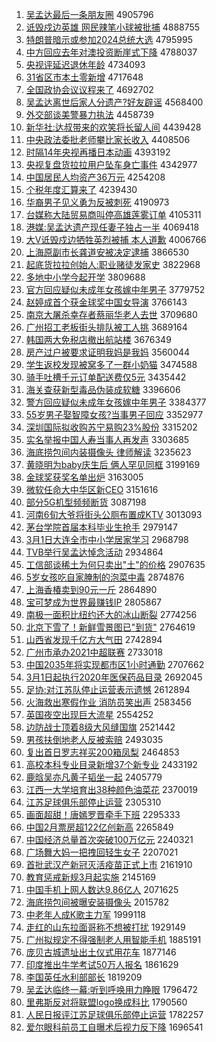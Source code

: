 1. [吴孟达最后一条朋友圈](http://www.baidu.com/baidu?cl=3&tn=SE_baiduhomet8_jmjb7mjw&rsv_dl=fyb_top&fr=top1000&wd=%CE%E2%C3%CF%B4%EF%D7%EE%BA%F3%D2%BB%CC%F5%C5%F3%D3%D1%C8%A6) 4905796
1. [诋毁戍边英雄 网民辣笔小球被批捕](http://www.baidu.com/baidu?cl=3&tn=SE_baiduhomet8_jmjb7mjw&rsv_dl=fyb_top&fr=top1000&wd=%DA%AE%BB%D9%CA%F9%B1%DF%D3%A2%D0%DB%20%CD%F8%C3%F1%C0%B1%B1%CA%D0%A1%C7%F2%B1%BB%C5%FA%B2%B6) 4888755
1. [特朗普暗示或参加2024总统大选](http://www.baidu.com/baidu?cl=3&tn=SE_baiduhomet8_jmjb7mjw&rsv_dl=fyb_top&fr=top1000&wd=%CC%D8%C0%CA%C6%D5%B0%B5%CA%BE%BB%F2%B2%CE%BC%D32024%D7%DC%CD%B3%B4%F3%D1%A1) 4795995
1. [中方回应去年对澳投资断崖式下降](http://www.baidu.com/baidu?cl=3&tn=SE_baiduhomet8_jmjb7mjw&rsv_dl=fyb_top&fr=top1000&wd=%D6%D0%B7%BD%BB%D8%D3%A6%C8%A5%C4%EA%B6%D4%B0%C4%CD%B6%D7%CA%B6%CF%D1%C2%CA%BD%CF%C2%BD%B5) 4788037
1. [央视评延迟退休年龄](http://www.baidu.com/baidu?cl=3&tn=SE_baiduhomet8_jmjb7mjw&rsv_dl=fyb_top&fr=top1000&wd=%D1%EB%CA%D3%C6%C0%D1%D3%B3%D9%CD%CB%D0%DD%C4%EA%C1%E4) 4734093
1. [31省区市本土零新增](http://www.baidu.com/baidu?cl=3&tn=SE_baiduhomet8_jmjb7mjw&rsv_dl=fyb_top&fr=top1000&wd=31%CA%A1%C7%F8%CA%D0%B1%BE%CD%C1%C1%E3%D0%C2%D4%F6) 4717648
1. [全国政协会议议程来了](http://www.baidu.com/baidu?cl=3&tn=SE_baiduhomet8_jmjb7mjw&rsv_dl=fyb_top&fr=top1000&wd=%C8%AB%B9%FA%D5%FE%D0%AD%BB%E1%D2%E9%D2%E9%B3%CC%C0%B4%C1%CB) 4692702
1. [吴孟达离世后家人分遗产?好友辟谣](http://www.baidu.com/baidu?cl=3&tn=SE_baiduhomet8_jmjb7mjw&rsv_dl=fyb_top&fr=top1000&wd=%CE%E2%C3%CF%B4%EF%C0%EB%CA%C0%BA%F3%BC%D2%C8%CB%B7%D6%D2%C5%B2%FA%3F%BA%C3%D3%D1%B1%D9%D2%A5) 4568400
1. [外交部谈美警暴力执法](http://www.baidu.com/baidu?cl=3&tn=SE_baiduhomet8_jmjb7mjw&rsv_dl=fyb_top&fr=top1000&wd=%CD%E2%BD%BB%B2%BF%CC%B8%C3%C0%BE%AF%B1%A9%C1%A6%D6%B4%B7%A8) 4458739
1. [新华社:达叔带来的欢笑将长留人间](http://www.baidu.com/baidu?cl=3&tn=SE_baiduhomet8_jmjb7mjw&rsv_dl=fyb_top&fr=top1000&wd=%D0%C2%BB%AA%C9%E7%3A%B4%EF%CA%E5%B4%F8%C0%B4%B5%C4%BB%B6%D0%A6%BD%AB%B3%A4%C1%F4%C8%CB%BC%E4) 4439428
1. [中央政法委批老师攀比家长收入](http://www.baidu.com/baidu?cl=3&tn=SE_baiduhomet8_jmjb7mjw&rsv_dl=fyb_top&fr=top1000&wd=%D6%D0%D1%EB%D5%FE%B7%A8%CE%AF%C5%FA%C0%CF%CA%A6%C5%CA%B1%C8%BC%D2%B3%A4%CA%D5%C8%EB) 4408506
1. [时隔14年央视再播日本动画](http://www.baidu.com/baidu?cl=3&tn=SE_baiduhomet8_jmjb7mjw&rsv_dl=fyb_top&fr=top1000&wd=%CA%B1%B8%F414%C4%EA%D1%EB%CA%D3%D4%D9%B2%A5%C8%D5%B1%BE%B6%AF%BB%AD) 4393192
1. [央视复盘货拉拉用户坠车身亡事件](http://www.baidu.com/baidu?cl=3&tn=SE_baiduhomet8_jmjb7mjw&rsv_dl=fyb_top&fr=top1000&wd=%D1%EB%CA%D3%B8%B4%C5%CC%BB%F5%C0%AD%C0%AD%D3%C3%BB%A7%D7%B9%B3%B5%C9%ED%CD%F6%CA%C2%BC%FE) 4342977
1. [中国居民人均资产36万元](http://www.baidu.com/baidu?cl=3&tn=SE_baiduhomet8_jmjb7mjw&rsv_dl=fyb_top&fr=top1000&wd=%D6%D0%B9%FA%BE%D3%C3%F1%C8%CB%BE%F9%D7%CA%B2%FA36%CD%F2%D4%AA) 4254208
1. [个税年度汇算来了](http://www.baidu.com/baidu?cl=3&tn=SE_baiduhomet8_jmjb7mjw&rsv_dl=fyb_top&fr=top1000&wd=%B8%F6%CB%B0%C4%EA%B6%C8%BB%E3%CB%E3%C0%B4%C1%CB) 4239430
1. [华裔男子见义勇为反被刺死](http://www.baidu.com/baidu?cl=3&tn=SE_baiduhomet8_jmjb7mjw&rsv_dl=fyb_top&fr=top1000&wd=%BB%AA%D2%E1%C4%D0%D7%D3%BC%FB%D2%E5%D3%C2%CE%AA%B7%B4%B1%BB%B4%CC%CB%C0) 4190973
1. [台媒称大陆贸易商叫停高雄莲雾订单](http://www.baidu.com/baidu?cl=3&tn=SE_baiduhomet8_jmjb7mjw&rsv_dl=fyb_top&fr=top1000&wd=%CC%A8%C3%BD%B3%C6%B4%F3%C2%BD%C3%B3%D2%D7%C9%CC%BD%D0%CD%A3%B8%DF%D0%DB%C1%AB%CE%ED%B6%A9%B5%A5) 4105311
1. [港媒:吴孟达遗产现任妻子独占一半](http://www.baidu.com/baidu?cl=3&tn=SE_baiduhomet8_jmjb7mjw&rsv_dl=fyb_top&fr=top1000&wd=%B8%DB%C3%BD%3A%CE%E2%C3%CF%B4%EF%D2%C5%B2%FA%CF%D6%C8%CE%C6%DE%D7%D3%B6%C0%D5%BC%D2%BB%B0%EB) 4069418
1. [大V诋毁戍边牺牲英烈被捕 本人道歉](http://www.baidu.com/baidu?cl=3&tn=SE_baiduhomet8_jmjb7mjw&rsv_dl=fyb_top&fr=top1000&wd=%B4%F3V%DA%AE%BB%D9%CA%F9%B1%DF%CE%FE%C9%FC%D3%A2%C1%D2%B1%BB%B2%B6%20%B1%BE%C8%CB%B5%C0%C7%B8) 4006766
1. [上海原副市长龚道安被决定逮捕](http://www.baidu.com/baidu?cl=3&tn=SE_baiduhomet8_jmjb7mjw&rsv_dl=fyb_top&fr=top1000&wd=%C9%CF%BA%A3%D4%AD%B8%B1%CA%D0%B3%A4%B9%A8%B5%C0%B0%B2%B1%BB%BE%F6%B6%A8%B4%FE%B2%B6) 3866530
1. [起底货拉拉创始人:职业赌徒发家史](http://www.baidu.com/baidu?cl=3&tn=SE_baiduhomet8_jmjb7mjw&rsv_dl=fyb_top&fr=top1000&wd=%C6%F0%B5%D7%BB%F5%C0%AD%C0%AD%B4%B4%CA%BC%C8%CB%3A%D6%B0%D2%B5%B6%C4%CD%BD%B7%A2%BC%D2%CA%B7) 3822968
1. [多地中小学今起开学](http://www.baidu.com/baidu?cl=3&tn=SE_baiduhomet8_jmjb7mjw&rsv_dl=fyb_top&fr=top1000&wd=%B6%E0%B5%D8%D6%D0%D0%A1%D1%A7%BD%F1%C6%F0%BF%AA%D1%A7) 3809688
1. [官方回应疑似未成年女孩嫁中年男子](http://www.baidu.com/baidu?cl=3&tn=SE_baiduhomet8_jmjb7mjw&rsv_dl=fyb_top&fr=top1000&wd=%B9%D9%B7%BD%BB%D8%D3%A6%D2%C9%CB%C6%CE%B4%B3%C9%C4%EA%C5%AE%BA%A2%BC%DE%D6%D0%C4%EA%C4%D0%D7%D3) 3779752
1. [赵婷成首个获金球奖中国女导演](http://www.baidu.com/baidu?cl=3&tn=SE_baiduhomet8_jmjb7mjw&rsv_dl=fyb_top&fr=top1000&wd=%D5%D4%E6%C3%B3%C9%CA%D7%B8%F6%BB%F1%BD%F0%C7%F2%BD%B1%D6%D0%B9%FA%C5%AE%B5%BC%D1%DD) 3766143
1. [南京大屠杀幸存者蔡丽华老人去世](http://www.baidu.com/baidu?cl=3&tn=SE_baiduhomet8_jmjb7mjw&rsv_dl=fyb_top&fr=top1000&wd=%C4%CF%BE%A9%B4%F3%CD%C0%C9%B1%D0%D2%B4%E6%D5%DF%B2%CC%C0%F6%BB%AA%C0%CF%C8%CB%C8%A5%CA%C0) 3709680
1. [广州招工老板街头排队被工人挑](http://www.baidu.com/baidu?cl=3&tn=SE_baiduhomet8_jmjb7mjw&rsv_dl=fyb_top&fr=top1000&wd=%B9%E3%D6%DD%D5%D0%B9%A4%C0%CF%B0%E5%BD%D6%CD%B7%C5%C5%B6%D3%B1%BB%B9%A4%C8%CB%CC%F4) 3689164
1. [韩国两大免税店撤出航站楼](http://www.baidu.com/baidu?cl=3&tn=SE_baiduhomet8_jmjb7mjw&rsv_dl=fyb_top&fr=top1000&wd=%BA%AB%B9%FA%C1%BD%B4%F3%C3%E2%CB%B0%B5%EA%B3%B7%B3%F6%BA%BD%D5%BE%C2%A5) 3676349
1. [房产过户被要求证明我妈是我妈](http://www.baidu.com/baidu?cl=3&tn=SE_baiduhomet8_jmjb7mjw&rsv_dl=fyb_top&fr=top1000&wd=%B7%BF%B2%FA%B9%FD%BB%A7%B1%BB%D2%AA%C7%F3%D6%A4%C3%F7%CE%D2%C2%E8%CA%C7%CE%D2%C2%E8) 3560044
1. [学生返校发现被窝多了一群小奶猫](http://www.baidu.com/baidu?cl=3&tn=SE_baiduhomet8_jmjb7mjw&rsv_dl=fyb_top&fr=top1000&wd=%D1%A7%C9%FA%B7%B5%D0%A3%B7%A2%CF%D6%B1%BB%CE%D1%B6%E0%C1%CB%D2%BB%C8%BA%D0%A1%C4%CC%C3%A8) 3474588
1. [骑手吐槽千元订单配送费仅5元](http://www.baidu.com/baidu?cl=3&tn=SE_baiduhomet8_jmjb7mjw&rsv_dl=fyb_top&fr=top1000&wd=%C6%EF%CA%D6%CD%C2%B2%DB%C7%A7%D4%AA%B6%A9%B5%A5%C5%E4%CB%CD%B7%D1%BD%F65%D4%AA) 3435442
1. [海关查获新型毒品伪装成软糖](http://www.baidu.com/baidu?cl=3&tn=SE_baiduhomet8_jmjb7mjw&rsv_dl=fyb_top&fr=top1000&wd=%BA%A3%B9%D8%B2%E9%BB%F1%D0%C2%D0%CD%B6%BE%C6%B7%CE%B1%D7%B0%B3%C9%C8%ED%CC%C7) 3396606
1. [警方回应疑似未成年女孩嫁中年男子](http://www.baidu.com/baidu?cl=3&tn=SE_baiduhomet8_jmjb7mjw&rsv_dl=fyb_top&fr=top1000&wd=%BE%AF%B7%BD%BB%D8%D3%A6%D2%C9%CB%C6%CE%B4%B3%C9%C4%EA%C5%AE%BA%A2%BC%DE%D6%D0%C4%EA%C4%D0%D7%D3) 3384377
1. [55岁男子娶智障女孩?当事男子回应](http://www.baidu.com/baidu?cl=3&tn=SE_baiduhomet8_jmjb7mjw&rsv_dl=fyb_top&fr=top1000&wd=55%CB%EA%C4%D0%D7%D3%C8%A2%D6%C7%D5%CF%C5%AE%BA%A2%3F%B5%B1%CA%C2%C4%D0%D7%D3%BB%D8%D3%A6) 3352977
1. [深圳国际拟收购苏宁易购23%股份](http://www.baidu.com/baidu?cl=3&tn=SE_baiduhomet8_jmjb7mjw&rsv_dl=fyb_top&fr=top1000&wd=%C9%EE%DB%DA%B9%FA%BC%CA%C4%E2%CA%D5%B9%BA%CB%D5%C4%FE%D2%D7%B9%BA23%25%B9%C9%B7%DD) 3315202
1. [实名举报中国人寿当事人再发声](http://www.baidu.com/baidu?cl=3&tn=SE_baiduhomet8_jmjb7mjw&rsv_dl=fyb_top&fr=top1000&wd=%CA%B5%C3%FB%BE%D9%B1%A8%D6%D0%B9%FA%C8%CB%CA%D9%B5%B1%CA%C2%C8%CB%D4%D9%B7%A2%C9%F9) 3303685
1. [海底捞包间内装摄像头 律师解读](http://www.baidu.com/baidu?cl=3&tn=SE_baiduhomet8_jmjb7mjw&rsv_dl=fyb_top&fr=top1000&wd=%BA%A3%B5%D7%C0%CC%B0%FC%BC%E4%C4%DA%D7%B0%C9%E3%CF%F1%CD%B7%20%C2%C9%CA%A6%BD%E2%B6%C1) 3235623
1. [黄晓明为baby庆生后 俩人罕见同框](http://www.baidu.com/baidu?cl=3&tn=SE_baiduhomet8_jmjb7mjw&rsv_dl=fyb_top&fr=top1000&wd=%BB%C6%CF%FE%C3%F7%CE%AAbaby%C7%EC%C9%FA%BA%F3%20%C1%A9%C8%CB%BA%B1%BC%FB%CD%AC%BF%F2) 3199169
1. [金球奖获奖名单出炉](http://www.baidu.com/baidu?cl=3&tn=SE_baiduhomet8_jmjb7mjw&rsv_dl=fyb_top&fr=top1000&wd=%BD%F0%C7%F2%BD%B1%BB%F1%BD%B1%C3%FB%B5%A5%B3%F6%C2%AF) 3163005
1. [微软任命大中华区新CEO](http://www.baidu.com/baidu?cl=3&tn=SE_baiduhomet8_jmjb7mjw&rsv_dl=fyb_top&fr=top1000&wd=%CE%A2%C8%ED%C8%CE%C3%FC%B4%F3%D6%D0%BB%AA%C7%F8%D0%C2CEO) 3151616
1. [部分5G机型频频断货](http://www.baidu.com/baidu?cl=3&tn=SE_baiduhomet8_jmjb7mjw&rsv_dl=fyb_top&fr=top1000&wd=%B2%BF%B7%D65G%BB%FA%D0%CD%C6%B5%C6%B5%B6%CF%BB%F5) 3087198
1. [河南6旬大爷将街头公厕布置成KTV](http://www.baidu.com/baidu?cl=3&tn=SE_baiduhomet8_jmjb7mjw&rsv_dl=fyb_top&fr=top1000&wd=%BA%D3%C4%CF6%D1%AE%B4%F3%D2%AF%BD%AB%BD%D6%CD%B7%B9%AB%B2%DE%B2%BC%D6%C3%B3%C9KTV) 3013093
1. [茅台学院首届本科毕业生抢手](http://www.baidu.com/baidu?cl=3&tn=SE_baiduhomet8_jmjb7mjw&rsv_dl=fyb_top&fr=top1000&wd=%C3%A9%CC%A8%D1%A7%D4%BA%CA%D7%BD%EC%B1%BE%BF%C6%B1%CF%D2%B5%C9%FA%C7%C0%CA%D6) 2979147
1. [3月1日大连全市中小学居家学习](http://www.baidu.com/baidu?cl=3&tn=SE_baiduhomet8_jmjb7mjw&rsv_dl=fyb_top&fr=top1000&wd=3%D4%C21%C8%D5%B4%F3%C1%AC%C8%AB%CA%D0%D6%D0%D0%A1%D1%A7%BE%D3%BC%D2%D1%A7%CF%B0) 2968798
1. [TVB举行吴孟达悼念活动](http://www.baidu.com/baidu?cl=3&tn=SE_baiduhomet8_jmjb7mjw&rsv_dl=fyb_top&fr=top1000&wd=TVB%BE%D9%D0%D0%CE%E2%C3%CF%B4%EF%B5%BF%C4%EE%BB%EE%B6%AF) 2934864
1. [工信部谈稀土为何只卖出"土"的价格](http://www.baidu.com/baidu?cl=3&tn=SE_baiduhomet8_jmjb7mjw&rsv_dl=fyb_top&fr=top1000&wd=%B9%A4%D0%C5%B2%BF%CC%B8%CF%A1%CD%C1%CE%AA%BA%CE%D6%BB%C2%F4%B3%F6%22%CD%C1%22%B5%C4%BC%DB%B8%F1) 2907635
1. [5岁女孩吃自家腌制的泡菜中毒](http://www.baidu.com/baidu?cl=3&tn=SE_baiduhomet8_jmjb7mjw&rsv_dl=fyb_top&fr=top1000&wd=5%CB%EA%C5%AE%BA%A2%B3%D4%D7%D4%BC%D2%EB%E7%D6%C6%B5%C4%C5%DD%B2%CB%D6%D0%B6%BE) 2874876
1. [上海香椿卖到90元一斤](http://www.baidu.com/baidu?cl=3&tn=SE_baiduhomet8_jmjb7mjw&rsv_dl=fyb_top&fr=top1000&wd=%C9%CF%BA%A3%CF%E3%B4%BB%C2%F4%B5%BD90%D4%AA%D2%BB%BD%EF) 2864890
1. [宝可梦成为世界最赚钱IP](http://www.baidu.com/baidu?cl=3&tn=SE_baiduhomet8_jmjb7mjw&rsv_dl=fyb_top&fr=top1000&wd=%B1%A6%BF%C9%C3%CE%B3%C9%CE%AA%CA%C0%BD%E7%D7%EE%D7%AC%C7%AEIP) 2805867
1. [南极一面积比纽约还大的冰山断裂](http://www.baidu.com/baidu?cl=3&tn=SE_baiduhomet8_jmjb7mjw&rsv_dl=fyb_top&fr=top1000&wd=%C4%CF%BC%AB%D2%BB%C3%E6%BB%FD%B1%C8%C5%A6%D4%BC%BB%B9%B4%F3%B5%C4%B1%F9%C9%BD%B6%CF%C1%D1) 2774256
1. [北京下雪了！新鲜雪景图已"到货"](http://www.baidu.com/baidu?cl=3&tn=SE_baiduhomet8_jmjb7mjw&rsv_dl=fyb_top&fr=top1000&wd=%B1%B1%BE%A9%CF%C2%D1%A9%C1%CB%A3%A1%D0%C2%CF%CA%D1%A9%BE%B0%CD%BC%D2%D1%22%B5%BD%BB%F5%22) 2764619
1. [山西省发现千亿方大气田](http://www.baidu.com/baidu?cl=3&tn=SE_baiduhomet8_jmjb7mjw&rsv_dl=fyb_top&fr=top1000&wd=%C9%BD%CE%F7%CA%A1%B7%A2%CF%D6%C7%A7%D2%DA%B7%BD%B4%F3%C6%F8%CC%EF) 2742894
1. [广州市承办2021中超联赛](http://www.baidu.com/baidu?cl=3&tn=SE_baiduhomet8_jmjb7mjw&rsv_dl=fyb_top&fr=top1000&wd=%B9%E3%D6%DD%CA%D0%B3%D0%B0%EC2021%D6%D0%B3%AC%C1%AA%C8%FC) 2733018
1. [中国2035年将实现都市区1小时通勤](http://www.baidu.com/baidu?cl=3&tn=SE_baiduhomet8_jmjb7mjw&rsv_dl=fyb_top&fr=top1000&wd=%D6%D0%B9%FA2035%C4%EA%BD%AB%CA%B5%CF%D6%B6%BC%CA%D0%C7%F81%D0%A1%CA%B1%CD%A8%C7%DA) 2707662
1. [3月1日起执行2020年医保药品目录](http://www.baidu.com/baidu?cl=3&tn=SE_baiduhomet8_jmjb7mjw&rsv_dl=fyb_top&fr=top1000&wd=3%D4%C21%C8%D5%C6%F0%D6%B4%D0%D02020%C4%EA%D2%BD%B1%A3%D2%A9%C6%B7%C4%BF%C2%BC) 2692045
1. [足协:对江苏队停止运营表示遗憾](http://www.baidu.com/baidu?cl=3&tn=SE_baiduhomet8_jmjb7mjw&rsv_dl=fyb_top&fr=top1000&wd=%D7%E3%D0%AD%3A%B6%D4%BD%AD%CB%D5%B6%D3%CD%A3%D6%B9%D4%CB%D3%AA%B1%ED%CA%BE%D2%C5%BA%B6) 2612894
1. [火海救出寒假作业 消防员笑出声](http://www.baidu.com/baidu?cl=3&tn=SE_baiduhomet8_jmjb7mjw&rsv_dl=fyb_top&fr=top1000&wd=%BB%F0%BA%A3%BE%C8%B3%F6%BA%AE%BC%D9%D7%F7%D2%B5%20%CF%FB%B7%C0%D4%B1%D0%A6%B3%F6%C9%F9) 2583456
1. [英国夜空出现巨大流星](http://www.baidu.com/baidu?cl=3&tn=SE_baiduhomet8_jmjb7mjw&rsv_dl=fyb_top&fr=top1000&wd=%D3%A2%B9%FA%D2%B9%BF%D5%B3%F6%CF%D6%BE%DE%B4%F3%C1%F7%D0%C7) 2554252
1. [边防战士顶着8级大风缝国旗](http://www.baidu.com/baidu?cl=3&tn=SE_baiduhomet8_jmjb7mjw&rsv_dl=fyb_top&fr=top1000&wd=%B1%DF%B7%C0%D5%BD%CA%BF%B6%A5%D7%C58%BC%B6%B4%F3%B7%E7%B7%EC%B9%FA%C6%EC) 2521442
1. [男孩扶倒地老人反被索赔](http://www.baidu.com/baidu?cl=3&tn=SE_baiduhomet8_jmjb7mjw&rsv_dl=fyb_top&fr=top1000&wd=%C4%D0%BA%A2%B7%F6%B5%B9%B5%D8%C0%CF%C8%CB%B7%B4%B1%BB%CB%F7%C5%E2) 2493035
1. [复出首日罗志祥买200箱凤梨](http://www.baidu.com/baidu?cl=3&tn=SE_baiduhomet8_jmjb7mjw&rsv_dl=fyb_top&fr=top1000&wd=%B8%B4%B3%F6%CA%D7%C8%D5%C2%DE%D6%BE%CF%E9%C2%F2200%CF%E4%B7%EF%C0%E6) 2464853
1. [高校本科专业目录新增37个新专业](http://www.baidu.com/baidu?cl=3&tn=SE_baiduhomet8_jmjb7mjw&rsv_dl=fyb_top&fr=top1000&wd=%B8%DF%D0%A3%B1%BE%BF%C6%D7%A8%D2%B5%C4%BF%C2%BC%D0%C2%D4%F637%B8%F6%D0%C2%D7%A8%D2%B5) 2433192
1. [鹿晗吴亦凡黄子韬坐一起](http://www.baidu.com/baidu?cl=3&tn=SE_baiduhomet8_jmjb7mjw&rsv_dl=fyb_top&fr=top1000&wd=%C2%B9%EA%CF%CE%E2%D2%E0%B7%B2%BB%C6%D7%D3%E8%BA%D7%F8%D2%BB%C6%F0) 2405779
1. [江西一大学培育出38种颜色油菜花](http://www.baidu.com/baidu?cl=3&tn=SE_baiduhomet8_jmjb7mjw&rsv_dl=fyb_top&fr=top1000&wd=%BD%AD%CE%F7%D2%BB%B4%F3%D1%A7%C5%E0%D3%FD%B3%F638%D6%D6%D1%D5%C9%AB%D3%CD%B2%CB%BB%A8) 2370019
1. [江苏足球俱乐部停止运营](http://www.baidu.com/baidu?cl=3&tn=SE_baiduhomet8_jmjb7mjw&rsv_dl=fyb_top&fr=top1000&wd=%BD%AD%CB%D5%D7%E3%C7%F2%BE%E3%C0%D6%B2%BF%CD%A3%D6%B9%D4%CB%D3%AA) 2305310
1. [画面超甜！唐嫣罗晋牵手下班](http://www.baidu.com/baidu?cl=3&tn=SE_baiduhomet8_jmjb7mjw&rsv_dl=fyb_top&fr=top1000&wd=%BB%AD%C3%E6%B3%AC%CC%F0%A3%A1%CC%C6%E6%CC%C2%DE%BD%FA%C7%A3%CA%D6%CF%C2%B0%E0) 2295333
1. [中国2月票房超122亿创新高](http://www.baidu.com/baidu?cl=3&tn=SE_baiduhomet8_jmjb7mjw&rsv_dl=fyb_top&fr=top1000&wd=%D6%D0%B9%FA2%D4%C2%C6%B1%B7%BF%B3%AC122%D2%DA%B4%B4%D0%C2%B8%DF) 2265849
1. [中国经济总量首次突破100万亿元](http://www.baidu.com/baidu?cl=3&tn=SE_baiduhomet8_jmjb7mjw&rsv_dl=fyb_top&fr=top1000&wd=%D6%D0%B9%FA%BE%AD%BC%C3%D7%DC%C1%BF%CA%D7%B4%CE%CD%BB%C6%C6100%CD%F2%D2%DA%D4%AA) 2240321
1. [广场舞大妈一把拽回轻生女子](http://www.baidu.com/baidu?cl=3&tn=SE_baiduhomet8_jmjb7mjw&rsv_dl=fyb_top&fr=top1000&wd=%B9%E3%B3%A1%CE%E8%B4%F3%C2%E8%D2%BB%B0%D1%D7%A7%BB%D8%C7%E1%C9%FA%C5%AE%D7%D3) 2207021
1. [首批武汉产新冠灭活疫苗正式上市](http://www.baidu.com/baidu?cl=3&tn=SE_baiduhomet8_jmjb7mjw&rsv_dl=fyb_top&fr=top1000&wd=%CA%D7%C5%FA%CE%E4%BA%BA%B2%FA%D0%C2%B9%DA%C3%F0%BB%EE%D2%DF%C3%E7%D5%FD%CA%BD%C9%CF%CA%D0) 2161910
1. [教育惩戒新规3月起实施](http://www.baidu.com/baidu?cl=3&tn=SE_baiduhomet8_jmjb7mjw&rsv_dl=fyb_top&fr=top1000&wd=%BD%CC%D3%FD%B3%CD%BD%E4%D0%C2%B9%E63%D4%C2%C6%F0%CA%B5%CA%A9) 2145169
1. [中国手机上网人数达9.86亿人](http://www.baidu.com/baidu?cl=3&tn=SE_baiduhomet8_jmjb7mjw&rsv_dl=fyb_top&fr=top1000&wd=%D6%D0%B9%FA%CA%D6%BB%FA%C9%CF%CD%F8%C8%CB%CA%FD%B4%EF9.86%D2%DA%C8%CB) 2071625
1. [海底捞包间被曝安装摄像头](http://www.baidu.com/baidu?cl=3&tn=SE_baiduhomet8_jmjb7mjw&rsv_dl=fyb_top&fr=top1000&wd=%BA%A3%B5%D7%C0%CC%B0%FC%BC%E4%B1%BB%C6%D8%B0%B2%D7%B0%C9%E3%CF%F1%CD%B7) 2015782
1. [中老年人成K歌主力军](http://www.baidu.com/baidu?cl=3&tn=SE_baiduhomet8_jmjb7mjw&rsv_dl=fyb_top&fr=top1000&wd=%D6%D0%C0%CF%C4%EA%C8%CB%B3%C9K%B8%E8%D6%F7%C1%A6%BE%FC) 1999118
1. [走红的山东拉面哥称不想被打扰](http://www.baidu.com/baidu?cl=3&tn=SE_baiduhomet8_jmjb7mjw&rsv_dl=fyb_top&fr=top1000&wd=%D7%DF%BA%EC%B5%C4%C9%BD%B6%AB%C0%AD%C3%E6%B8%E7%B3%C6%B2%BB%CF%EB%B1%BB%B4%F2%C8%C5) 1929149
1. [广州拟规定不得强制老人用智能手机](http://www.baidu.com/baidu?cl=3&tn=SE_baiduhomet8_jmjb7mjw&rsv_dl=fyb_top&fr=top1000&wd=%B9%E3%D6%DD%C4%E2%B9%E6%B6%A8%B2%BB%B5%C3%C7%BF%D6%C6%C0%CF%C8%CB%D3%C3%D6%C7%C4%DC%CA%D6%BB%FA) 1885191
1. [庞贝古城遗址出土仪式用花车](http://www.baidu.com/baidu?cl=3&tn=SE_baiduhomet8_jmjb7mjw&rsv_dl=fyb_top&fr=top1000&wd=%C5%D3%B1%B4%B9%C5%B3%C7%D2%C5%D6%B7%B3%F6%CD%C1%D2%C7%CA%BD%D3%C3%BB%A8%B3%B5) 1877146
1. [印度推出牛学考试50万人报名](http://www.baidu.com/baidu?cl=3&tn=SE_baiduhomet8_jmjb7mjw&rsv_dl=fyb_top&fr=top1000&wd=%D3%A1%B6%C8%CD%C6%B3%F6%C5%A3%D1%A7%BF%BC%CA%D450%CD%F2%C8%CB%B1%A8%C3%FB) 1861629
1. [李国英任水利部部长](http://www.baidu.com/baidu?cl=3&tn=SE_baiduhomet8_jmjb7mjw&rsv_dl=fyb_top&fr=top1000&wd=%C0%EE%B9%FA%D3%A2%C8%CE%CB%AE%C0%FB%B2%BF%B2%BF%B3%A4) 1819209
1. [吴孟达临终一幕:听到呼唤用力睁眼](http://www.baidu.com/baidu?cl=3&tn=SE_baiduhomet8_jmjb7mjw&rsv_dl=fyb_top&fr=top1000&wd=%CE%E2%C3%CF%B4%EF%C1%D9%D6%D5%D2%BB%C4%BB%3A%CC%FD%B5%BD%BA%F4%BB%BD%D3%C3%C1%A6%D5%F6%D1%DB) 1796472
1. [里弗斯反对将联盟logo换成科比](http://www.baidu.com/baidu?cl=3&tn=SE_baiduhomet8_jmjb7mjw&rsv_dl=fyb_top&fr=top1000&wd=%C0%EF%B8%A5%CB%B9%B7%B4%B6%D4%BD%AB%C1%AA%C3%CBlogo%BB%BB%B3%C9%BF%C6%B1%C8) 1790560
1. [人民日报评江苏足球俱乐部停止运营](http://www.baidu.com/baidu?cl=3&tn=SE_baiduhomet8_jmjb7mjw&rsv_dl=fyb_top&fr=top1000&wd=%C8%CB%C3%F1%C8%D5%B1%A8%C6%C0%BD%AD%CB%D5%D7%E3%C7%F2%BE%E3%C0%D6%B2%BF%CD%A3%D6%B9%D4%CB%D3%AA) 1782257
1. [爱尔眼科前员工自曝术后视力反下降](http://www.baidu.com/baidu?cl=3&tn=SE_baiduhomet8_jmjb7mjw&rsv_dl=fyb_top&fr=top1000&wd=%B0%AE%B6%FB%D1%DB%BF%C6%C7%B0%D4%B1%B9%A4%D7%D4%C6%D8%CA%F5%BA%F3%CA%D3%C1%A6%B7%B4%CF%C2%BD%B5) 1696541